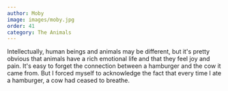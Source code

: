 ```yaml
---
author: Moby
image: images/moby.jpg
order: 41
category: The Animals
---
```


Intellectually, human beings and animals may be different, but it's pretty obvious that animals have a rich emotional life and that they feel joy and pain. It's easy to forget the connection between a hamburger and the cow it came from. But I forced myself to acknowledge the fact that every time I ate a hamburger, a cow had ceased to breathe.
